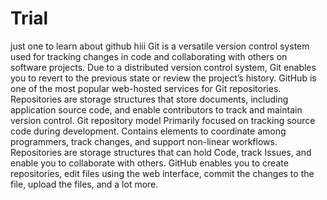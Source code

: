# Trial
just  one to learn about github
hiii
Git is a versatile version control system used for tracking changes in code and collaborating with others on software projects.
Due to a distributed version control system, Git enables you to revert to the previous state or review the project’s history.
GitHub is one of the most popular web-hosted services for Git repositories.
Repositories are storage structures that store documents, including application source code, and enable contributors to track and maintain version control.
Git repository model
Primarily focused on tracking source code during development.
Contains elements to coordinate among programmers, track changes, and support non-linear workflows.
Repositories are storage structures that can hold Code, track Issues, and enable you to collaborate with others.
GitHub enables you to create repositories, edit files using the web interface, commit the changes to the file, upload the files, and a lot more.
